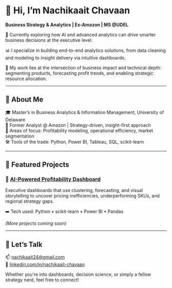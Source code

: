 # 👋 Hi, I’m Nachikaait Chavaan  
**Business Strategy & Analytics | Ex-Amazon | MS @UDEL**

🔭 Currently exploring how AI and advanced analytics can drive smarter business decisions at the executive level.

📊 I specialize in building end-to-end analytics solutions, from data cleaning and modeling to insight delivery via intuitive dashboards.

🧠 My work lies at the intersection of business impact and technical depth: segmenting products, forecasting profit trends, and enabling strategic resource allocation.

---

## 💼 About Me

🎓 Master’s in Business Analytics & Information Management, University of Delaware  
🏢 Former Analyst @ Amazon | Strategy-driven, insight-first approach  
🧩 Areas of focus: Profitability modeling, operational efficiency, market segmentation  
🛠️ Tools of the trade: Python, Power BI, Tableau, SQL, scikit-learn

---

## 🚀 Featured Projects

### 🔹 [AI-Powered Profitability Dashboard](https://github.com/Nachikaait-Chavaan/ai-retail-profitability-dashboard)  
Executive dashboards that use clustering, forecasting, and visual storytelling to uncover pricing inefficiencies, underperforming SKUs, and regional strategy gaps.  

➡️ Tech used: Python • scikit-learn • Power BI • Pandas

_(More projects coming soon)_

---

## 💬 Let’s Talk

📫 [nachikaait24@gmail.com](mailto:nachikaait24@gmail.com)  
🔗 [linkedin.com/in/nachikaait-chavaan](https://linkedin.com/in/nachikaait-chavaan)

Whether you're into dashboards, decision science, or simply a fellow strategy nerd, feel free to connect!

